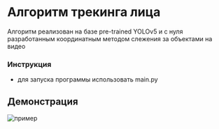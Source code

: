 # Алгоритм трекинга лица
Алгоритм реализован на базе pre-trained YOLOv5 и с нуля разработанным координатным методом слежения за объектами на видео

### Инструкция
- для запуска программы использовать main.py

## Демонстрация
![пример](/src/test.gif "test")



